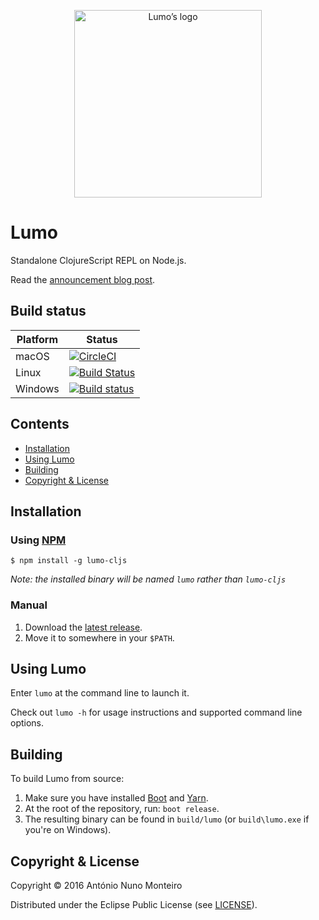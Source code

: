 <p align="center">
  <img src="https://cdn.rawgit.com/leppert/lumo/add-new-lumo-logo/lumo-logo.svg" alt="Lumo’s logo" width="300"/>
</p>

# Lumo

Standalone ClojureScript REPL on Node.js.

Read the [announcement blog post](https://anmonteiro.com/2016/11/the-fastest-clojure-repl-in-the-world/).

## Build status

| Platform  | Status   |
| --------- | ---------|
| macOS     | [![CircleCI](https://circleci.com/gh/anmonteiro/lumo.svg?style=svg&circle-token=0fb81464fa32b1f2a08972b90ef33e3151fbe0dc)](https://circleci.com/gh/anmonteiro/lumo) |
| Linux     | [![Build Status](https://travis-ci.com/anmonteiro/lumo.svg?token=SPqKLFKeVPtPxyKcArsV&branch=master)](https://travis-ci.com/anmonteiro/lumo) |
| Windows   | [![Build status](https://ci.appveyor.com/api/projects/status/oicv0857k05akins?svg=true)](https://ci.appveyor.com/project/anmonteiro/lumo) |

## Contents

- [Installation](#installation)
- [Using Lumo](#using-lumo)
- [Building](#building)
- [Copyright & License](#copyright--license)

## Installation

### Using [NPM](https://www.npmjs.com/package/lumo-cljs)

```shell
$ npm install -g lumo-cljs
```

_Note: the installed binary will be named `lumo` rather than `lumo-cljs`_

### Manual

1. Download the [latest release](https://github.com/anmonteiro/lumo/releases/latest).
2. Move it to somewhere in your `$PATH`.

## Using Lumo

Enter `lumo` at the command line to launch it.

Check out `lumo -h` for usage instructions and supported command line options.

## Building

To build Lumo from source:

1. Make sure you have installed [Boot](http://boot-clj.com/) and [Yarn](https://yarnpkg.com/).
2. At the root of the repository, run: `boot release`.
3. The resulting binary can be found in `build/lumo` (or `build\lumo.exe` if you're
on Windows).

## Copyright & License

Copyright © 2016 António Nuno Monteiro

Distributed under the Eclipse Public License (see [LICENSE](./LICENSE)).

